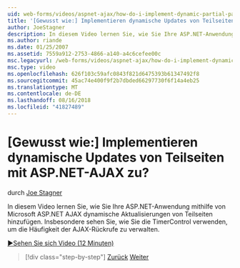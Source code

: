 ```yaml
---
uid: web-forms/videos/aspnet-ajax/how-do-i-implement-dynamic-partial-page-updates-with-aspnet-ajax
title: '[Gewusst wie:] Implementieren dynamische Updates von Teilseiten mit ASP.NET-AJAX zu? | Microsoft-Dokumentation'
author: JoeStagner
description: In diesem Video lernen Sie, wie Sie Ihre ASP.NET-Anwendung mithilfe von Microsoft ASP.NET AJAX dynamische Aktualisierungen von Teilseiten hinzufügen. Insbesondere wird wie angezeigt...
ms.author: riande
ms.date: 01/25/2007
ms.assetid: 7559a912-2753-4866-a140-a4c6cefee00c
msc.legacyurl: /web-forms/videos/aspnet-ajax/how-do-i-implement-dynamic-partial-page-updates-with-aspnet-ajax
msc.type: video
ms.openlocfilehash: 626f103c59afc0843f821d6475393b61347492f8
ms.sourcegitcommit: 45ac74e400f9f2b7dbded66297730f6f14a4eb25
ms.translationtype: MT
ms.contentlocale: de-DE
ms.lasthandoff: 08/16/2018
ms.locfileid: "41827489"
---
```

<a name="how-do-i-implement-dynamic-partial-page-updates-with-aspnet-ajax"></a>[Gewusst wie:] Implementieren dynamische Updates von Teilseiten mit ASP.NET-AJAX zu?
====================
durch [Joe Stagner](https://github.com/JoeStagner)

In diesem Video lernen Sie, wie Sie Ihre ASP.NET-Anwendung mithilfe von Microsoft ASP.NET AJAX dynamische Aktualisierungen von Teilseiten hinzufügen. Insbesondere sehen Sie, wie Sie die TimerControl verwenden, um die Häufigkeit der AJAX-Rückrufe zu verwalten.

[&#9654;Sehen Sie sich Video (12 Minuten)](https://channel9.msdn.com/Blogs/ASP-NET-Site-Videos/how-do-i-implement-dynamic-partial-page-updates-with-aspnet-ajax)

> [!div class="step-by-step"]
> [Zurück](how-do-i-get-started-with-aspnet-ajax.md)
> [Weiter](how-do-i-make-client-side-network-callbacks-with-aspnet-ajax.md)
